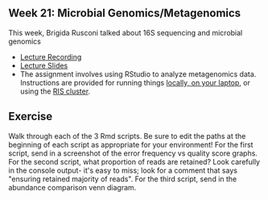 ## Week 21: Microbial Genomics/Metagenomics

This week, Brigida Rusconi talked about 16S sequencing and microbial genomics

- [Lecture Recording](https://wustl.box.com/s/vpywevesyqekyd7p06u5gy2no72cw95a)
- [Lecture Slides](https://wustl.box.com/s/920w2kcobrl6ia66lywqre9zj4tmzzqd)
- The assignment involves using RStudio to analyze metagenomics data.  Instructions are provided for running things [locally, on your laptop](instruction_local_docker_Rstudio.md), or using the [RIS cluster](instruction_RIS_docker_Rstudio.md). 

## Exercise
Walk through each of the 3 Rmd scripts. Be sure to edit the paths at the beginning of each script as appropriate for your environment! For the first script, send in a screenshot of the error frequency vs quality score graphs. For the second script, what proportion of reads are retained? Look carefully in the console output- it's easy to miss; look for a comment that says "ensuring retained majority of reads". For the third script, send in the abundance comparison venn diagram.
